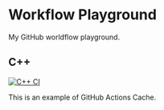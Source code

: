 # Workflow Playground

My GitHub worldflow playground.

## C++

[![C++ CI](https://github.com/Demonese/workflow-playground/actions/workflows/cpp-ci.yml/badge.svg?branch=main)](https://github.com/Demonese/workflow-playground/actions/workflows/cpp-ci.yml)

This is an example of GitHub Actions Cache.
